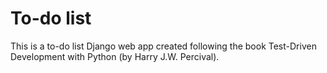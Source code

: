 # To-do list
This is a to-do list Django web app created following the book Test-Driven Development with Python (by Harry J.W. Percival). 


